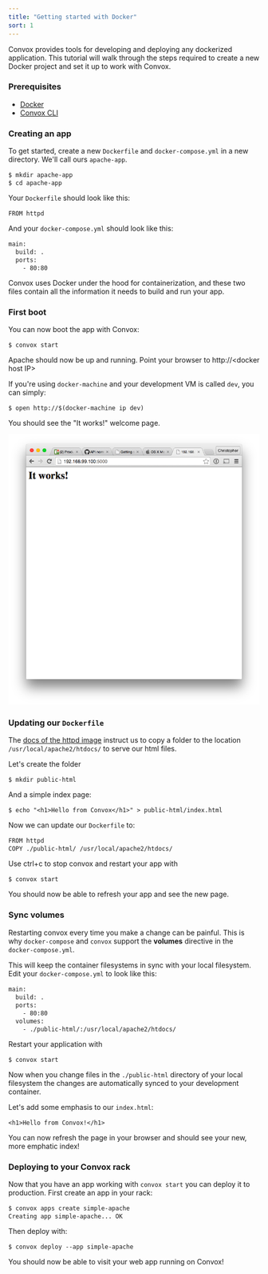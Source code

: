```yaml
---
title: "Getting started with Docker"
sort: 1
---
```

Convox provides tools for developing and deploying any dockerized application. This tutorial will walk through the steps required to create a new Docker project and set it up to work with Convox.

### Prerequisites

- [Docker](https://docs.docker.com/installation/)
- [Convox CLI](/docs/getting-started-with-convox/)

### Creating an app

To get started, create a new `Dockerfile` and `docker-compose.yml` in a new directory. We'll call ours `apache-app`.

    $ mkdir apache-app
    $ cd apache-app

Your `Dockerfile` should look like this:

    FROM httpd

And your `docker-compose.yml` should look like this:

    main:
      build: .
      ports:
        - 80:80

Convox uses Docker under the hood for containerization, and these two files contain all the information it needs to build and run your app.

### First boot

You can now boot the app with Convox:

    $ convox start

Apache should now be up and running. Point your browser to http://&lt;docker host IP&gt;


If you're using `docker-machine` and your development VM is called `dev`, you can simply:

    $ open http://$(docker-machine ip dev)

You should see the "It works!" welcome page.

![httpd-welcome-page](/assets/images/docs/getting-started-with-docker/it-works.png)


### Updating our `Dockerfile`

The [docs of the httpd image](https://hub.docker.com/_/httpd/) instruct us to copy a folder
to the location `/usr/local/apache2/htdocs/` to serve our html files.

Let's create the folder

    $ mkdir public-html

And a simple index page:

    $ echo "<h1>Hello from Convox</h1>" > public-html/index.html

Now we can update our `Dockerfile` to:

    FROM httpd
    COPY ./public-html/ /usr/local/apache2/htdocs/

Use ctrl+c to stop convox and restart your app with

    $ convox start

You should now be able to refresh your app and see the new page.


### Sync volumes

Restarting convox every time you make a change can be painful. This is why `docker-compose` and `convox` support the **volumes** directive in the `docker-compose.yml`.

This will keep the container filesystems in sync with your local filesystem. Edit your `docker-compose.yml` to look like this:

    main:
      build: .
      ports:
        - 80:80
      volumes:
        - ./public-html/:/usr/local/apache2/htdocs/

Restart your application with

    $ convox start

Now when you change files in the `./public-html` directory of your local filesystem the changes are automatically synced to your development container.

Let's add some emphasis to our `index.html`:

    <h1>Hello from Convox!</h1>

You can now refresh the page in your browser and should see your new, more emphatic index!


### Deploying to your Convox rack

Now that you have an app working with `convox start` you can deploy it to production. First create an app in your rack:

    $ convox apps create simple-apache
    Creating app simple-apache... OK

Then deploy with:

    $ convox deploy --app simple-apache

You should now be able to visit your web app running on Convox!
